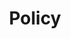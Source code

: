 ---
title: "Policy"

categories: ['']

tags: ['Policy']

arabic: ['سياسة']

publishers: ['معجم مصطلحات التعلم الآلي والتعلم العميق وعلم البيانات']

types: "word"

slug: ""
---